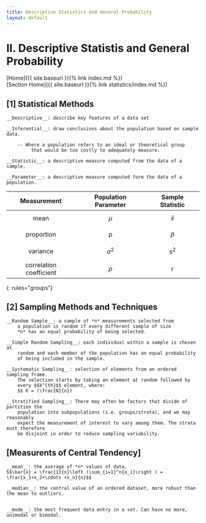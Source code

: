 ```yaml
---
title: Descriptive Statistics and General Probability
layout: default
---
```


# II. Descriptive Statistis and General Probability

[Home]({{ site.baseurl }}{% link index.md %}) <br/>
[Section Home]({{ site.baseurl }}{% link statistics/index.md %})

## [1] Statistical Methods
	
	__Descriptive__: describe key features of a data set
	
	__Inferential__: draw conclusions about the population based on sample data.
		
		-- Where a population refers to an ideal or theoretical group
			 that would be too costly to adequately measure.
	
	__Statistic__: a descriptive measure computed from the data of a sample.

	__Parameter__: a descriptive measure computed form the data of a population.

|Measurement | Population Parameter | Sample Statistic |
| :---: | :---: | :---: |
|mean | $$\mu$$ | $$\bar{x}$$ |
|proportion | p | $$\hat{p}$$ |
|variance | $$\sigma^{2}$$ | $$s^2$$ |
|correlation coefficient | $$\rho$$ | r |
{: rules="groups"}

## [2] Sampling Methods and Techniques

	__Random Sample__: a sample of *n* measurements selected from
		a population is random if every different sample of size
		*n* has an equal probability of being selected.

	__Simple Random Sampling__: each individual within a sample is chosen at
		random and each member of the population has an equal probability
		of being included in the sample.

	__Systematic Sampling__: selection of elements from an ordered sampling frame.
		The selection starts by taking an element at random followed by 
		every $$k^{th}$$ element, where:
		$$ K = (\frac{N}{n})

	__Stratified Sampling__: There may often be factors that divide of partition the 
		population into subpopulations (i.e. groups/strata), and we may reasonably
		expect the measurement of interest to vary among them. The strata must therefore
		be disjoint in order to reduce sampling variability.

## [Measurents of Central Tendency]
	
	__mean__: the average of *n* values of data.
	$$\bar{x} = \frac{1}{n}\left (\sum_{i=1}^n{x_i}\right ) = \frac{x_1+x_2+\cdots +x_n}{n}$$

	__median__: the central value of an ordered dataset, more robust than the mean to outliers.


	__mode__: the most frequent data entry in a set. Can have no more, unimodal or bimodal.


